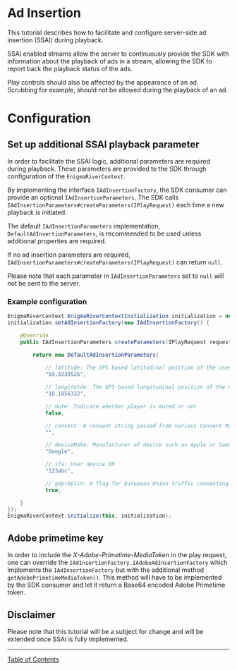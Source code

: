 # Ad Insertion
This tutorial describes how to facilitate and configure server-side ad insertion (SSAI) during playback. 

SSAI enabled streams allow the server to continuously provide the SDK with information about the playback of ads in a stream, allowing the SDK to report back the playback status of the ads.

Play controls should also be affected by the appearance of an ad. Scrubbing for example, should not be allowed during the playback of an ad.

# Configuration

## Set up additional SSAI playback parameter

In order to facilitate the SSAI logic, additional parameters are required during playback. These parameters are provided to the SDK through configuration of the `EnigmaRiverContext`.

By implementing the interface `IAdInsertionFactory`, the SDK consumer can provide an optional `IAdInsertionParameters`. The SDK calls `IAdInsertionParameters#createParameters(IPlayRequest)` each time a new playback is initiated.

The default `IAdInsertionParameters` implementation, `DefaultAdInsertionParameters`, is recommended to be used unless additional properties are required. 

If no ad insertion parameters are required, `IAdInsertionParameters#createParameters(IPlayRequest)` can return `null`.

Please note that each parameter in `IAdInsertionParameters` set to `null` will not be sent to the server.

### Example configuration

```java
EnigmaRiverContext.EnigmaRiverContextInitialization initialization = new EnigmaRiverContext.EnigmaRiverContextInitialization(exposureBaseUrl);
initialization.setAdInsertionFactory(new IAdInsertionFactory() {

    @Override
    public IAdInsertionParameters createParameters(IPlayRequest request) {

        return new DefaultAdInsertionParameters(
        
            // latitude: The GPS based latitudinal position of the user
            "59.3239526",

            // longitutde: The GPS based longitudinal position of the user
            "18.1856332", 

            // mute: Indicate whether player is muted or not
            false,

            // consent: A consent string passed from various Consent Management Platforms (CMP’s)
            "", 

            // deviceMake: Manufacturer of device such as Apple or Samsung
            "Google",

            // ifa: User device ID
            "123abc",

            // gdprOptin: A flag for European Union traffic consenting to advertising
            true;

    }
});
EnigmaRiverContext.initialize(this, initialization);
```

## Adobe primetime key
In order to include the _X-Adobe-Primetime-MediaToken_ in the play request, one can override the `IAdInsertionFactory.IAdobeAdInsertionFactory` which implements the `IAdInsertionFactory` but with the additional method `getAdobePrimetimeMediaToken()`. This method will have to be implemented by the SDK consumer and let it return a Base64 encoded Adobe Primetime token.

## Disclaimer
Please note that this tutorial will be a subject for change and will be extended once SSAI is fully implemented.


___
[Table of Contents](../index.md)<br/>
